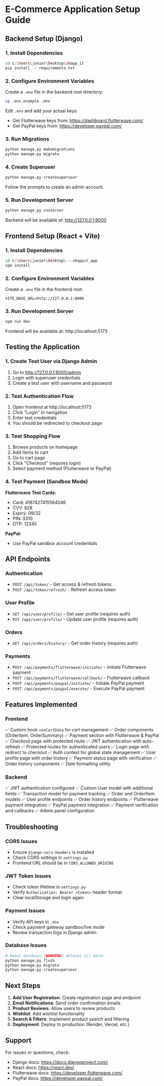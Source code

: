 # E-Commerce Application Setup Guide

## Backend Setup (Django)

### 1. Install Dependencies

```bash
cd c:\Users\junior\Desktop\shopp_it
pip install -r requirements.txt
```

### 2. Configure Environment Variables

Create a `.env` file in the backend root directory:

```bash
cp .env.example .env
```

Edit `.env` and add your actual keys:
- Get Flutterwave keys from: https://dashboard.flutterwave.com/
- Get PayPal keys from: https://developer.paypal.com/

### 3. Run Migrations

```bash
python manage.py makemigrations
python manage.py migrate
```

### 4. Create Superuser

```bash
python manage.py createsuperuser
```

Follow the prompts to create an admin account.

### 5. Run Development Server

```bash
python manage.py runserver
```

Backend will be available at: http://127.0.0.1:8000

## Frontend Setup (React + Vite)

### 1. Install Dependencies

```bash
cd c:\Users\junior\Desktop\---shoppit_app
npm install
```

### 2. Configure Environment Variables

Create a `.env` file in the frontend root:

```
VITE_BASE_URL=http://127.0.0.1:8000
```

### 3. Run Development Server

```bash
npm run dev
```

Frontend will be available at: http://localhost:5173

## Testing the Application

### 1. Create Test User via Django Admin

1. Go to http://127.0.0.1:8000/admin
2. Login with superuser credentials
3. Create a test user with username and password

### 2. Test Authentication Flow

1. Open frontend at http://localhost:5173
2. Click "Login" in navigation
3. Enter test credentials
4. You should be redirected to checkout page

### 3. Test Shopping Flow

1. Browse products on homepage
2. Add items to cart
3. Go to cart page
4. Click "Checkout" (requires login)
5. Select payment method (Flutterwave or PayPal)

### 4. Test Payment (Sandbox Mode)

**Flutterwave Test Cards:**
- Card: 4187427415564246
- CVV: 828
- Expiry: 09/32
- PIN: 3310
- OTP: 12345

**PayPal:**
- Use PayPal sandbox account credentials

## API Endpoints

### Authentication
- `POST /api/token/` - Get access & refresh tokens
- `POST /api/token/refresh/` - Refresh access token

### User Profile
- `GET /api/user/profile/` - Get user profile (requires auth)
- `PUT /api/user/profile/` - Update user profile (requires auth)

### Orders
- `GET /api/orders/history/` - Get order history (requires auth)

### Payments
- `POST /api/payments/flutterwave/initiate/` - Initiate Flutterwave payment
- `POST /api/payments/flutterwave/callback/` - Flutterwave callback
- `POST /api/payments/paypal/initiate/` - Initiate PayPal payment
- `POST /api/payments/paypal/execute/` - Execute PayPal payment

## Features Implemented

### Frontend
✅ Custom hook `useCartData` for cart management
✅ Order components (OrderItem, OrderSummary)
✅ Payment section with Flutterwave & PayPal
✅ Checkout page with protected route
✅ JWT authentication with auto-refresh
✅ Protected routes for authenticated users
✅ Login page with redirect to checkout
✅ Auth context for global state management
✅ User profile page with order history
✅ Payment status page with verification
✅ Order history components
✅ Date formatting utility

### Backend
✅ JWT authentication configured
✅ Custom User model with additional fields
✅ Transaction model for payment tracking
✅ Order and OrderItem models
✅ User profile endpoints
✅ Order history endpoints
✅ Flutterwave payment integration
✅ PayPal payment integration
✅ Payment verification and callbacks
✅ Admin panel configuration

## Troubleshooting

### CORS Issues
- Ensure `django-cors-headers` is installed
- Check CORS settings in `settings.py`
- Frontend URL should be in `CORS_ALLOWED_ORIGINS`

### JWT Token Issues
- Check token lifetime in `settings.py`
- Verify `Authorization: Bearer <token>` header format
- Clear localStorage and login again

### Payment Issues
- Verify API keys in `.env`
- Check payment gateway sandbox/live mode
- Review transaction logs in Django admin

### Database Issues
```bash
# Reset database (WARNING: deletes all data)
python manage.py flush
python manage.py migrate
python manage.py createsuperuser
```

## Next Steps

1. **Add User Registration**: Create registration page and endpoint
2. **Email Notifications**: Send order confirmation emails
3. **Product Reviews**: Allow users to review products
4. **Wishlist**: Add wishlist functionality
5. **Search & Filters**: Implement product search and filtering
6. **Deployment**: Deploy to production (Render, Vercel, etc.)

## Support

For issues or questions, check:
- Django docs: https://docs.djangoproject.com/
- React docs: https://react.dev/
- Flutterwave docs: https://developer.flutterwave.com/
- PayPal docs: https://developer.paypal.com/

